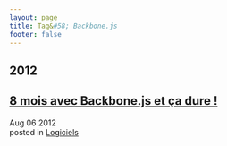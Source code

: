 ```yaml
---
layout: page
title: Tag&#58; Backbone.js
footer: false
---
```


<div id="blog-archives" class="category">
<h2>2012</h2>

<article>
<h1><a href="/2012/08/06/8-mois-avec-backbone-dot-js-et-ca-dure/index.html">8 mois avec Backbone.js et ça dure !</a></h1>
<time datetime="2012-08-06T00:00:00-06:00" pubdate><span class='month'>Aug</span> <span class='day'>06</span> <span class='year'>2012</span></time>
<footer>
<span class="categories">posted in 
<a href='/categories/logiciels/'>Logiciels</a></span>
</footer>
</article>
</div>
